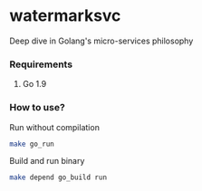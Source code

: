 # watermarksvc

Deep dive in Golang's micro-services philosophy


### Requirements

1. Go 1.9


### How to use?

Run without compilation

``` bash
make go_run
```

Build and run binary

``` bash
make depend go_build run
```
